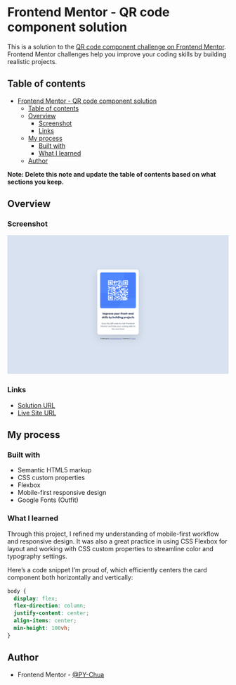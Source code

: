 # Frontend Mentor - QR code component solution

This is a solution to the [QR code component challenge on Frontend Mentor](https://www.frontendmentor.io/challenges/qr-code-component-iux_sIO_H). Frontend Mentor challenges help you improve your coding skills by building realistic projects. 

## Table of contents

- [Frontend Mentor - QR code component solution](#frontend-mentor---qr-code-component-solution)
  - [Table of contents](#table-of-contents)
  - [Overview](#overview)
    - [Screenshot](#screenshot)
    - [Links](#links)
  - [My process](#my-process)
    - [Built with](#built-with)
    - [What I learned](#what-i-learned)
  - [Author](#author)

**Note: Delete this note and update the table of contents based on what sections you keep.**

## Overview

### Screenshot

![screenshot](./screenshot.png)

### Links

- [Solution URL](https://www.frontendmentor.io/solutions/mobile-first-qr-code-component-using-css-flexbox-Hyl_eaJb5V)
- [Live Site URL](https://py-chua.github.io/Frontend-mentor-QR-code-component/)

## My process

### Built with

- Semantic HTML5 markup
- CSS custom properties
- Flexbox
- Mobile-first responsive design
- Google Fonts (Outfit)

### What I learned

Through this project, I refined my understanding of mobile-first workflow and responsive design. It was also a great practice in using CSS Flexbox for layout and working with CSS custom properties to streamline color and typography settings.

Here’s a code snippet I’m proud of, which efficiently centers the card component both horizontally and vertically:

```css
body {
  display: flex;
  flex-direction: column;
  justify-content: center;
  align-items: center;
  min-height: 100vh;
}
```

## Author

- Frontend Mentor - [@PY-Chua](https://www.frontendmentor.io/profile/PY-Chua)